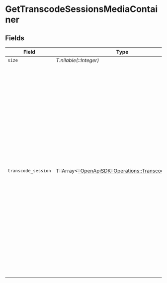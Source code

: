 # GetTranscodeSessionsMediaContainer


## Fields

| Field                                                                                                                                                                                                                                                                                                                                                                                                                                                                                                                                                                                                                                | Type                                                                                                                                                                                                                                                                                                                                                                                                                                                                                                                                                                                                                                 | Required                                                                                                                                                                                                                                                                                                                                                                                                                                                                                                                                                                                                                             | Description                                                                                                                                                                                                                                                                                                                                                                                                                                                                                                                                                                                                                          | Example                                                                                                                                                                                                                                                                                                                                                                                                                                                                                                                                                                                                                              |
| ------------------------------------------------------------------------------------------------------------------------------------------------------------------------------------------------------------------------------------------------------------------------------------------------------------------------------------------------------------------------------------------------------------------------------------------------------------------------------------------------------------------------------------------------------------------------------------------------------------------------------------ | ------------------------------------------------------------------------------------------------------------------------------------------------------------------------------------------------------------------------------------------------------------------------------------------------------------------------------------------------------------------------------------------------------------------------------------------------------------------------------------------------------------------------------------------------------------------------------------------------------------------------------------ | ------------------------------------------------------------------------------------------------------------------------------------------------------------------------------------------------------------------------------------------------------------------------------------------------------------------------------------------------------------------------------------------------------------------------------------------------------------------------------------------------------------------------------------------------------------------------------------------------------------------------------------ | ------------------------------------------------------------------------------------------------------------------------------------------------------------------------------------------------------------------------------------------------------------------------------------------------------------------------------------------------------------------------------------------------------------------------------------------------------------------------------------------------------------------------------------------------------------------------------------------------------------------------------------ | ------------------------------------------------------------------------------------------------------------------------------------------------------------------------------------------------------------------------------------------------------------------------------------------------------------------------------------------------------------------------------------------------------------------------------------------------------------------------------------------------------------------------------------------------------------------------------------------------------------------------------------ |
| `size`                                                                                                                                                                                                                                                                                                                                                                                                                                                                                                                                                                                                                               | *T.nilable(::Integer)*                                                                                                                                                                                                                                                                                                                                                                                                                                                                                                                                                                                                               | :heavy_minus_sign:                                                                                                                                                                                                                                                                                                                                                                                                                                                                                                                                                                                                                   | N/A                                                                                                                                                                                                                                                                                                                                                                                                                                                                                                                                                                                                                                  | 1                                                                                                                                                                                                                                                                                                                                                                                                                                                                                                                                                                                                                                    |
| `transcode_session`                                                                                                                                                                                                                                                                                                                                                                                                                                                                                                                                                                                                                  | T::Array<[::OpenApiSDK::Operations::TranscodeSession](../../models/operations/transcodesession.md)>                                                                                                                                                                                                                                                                                                                                                                                                                                                                                                                                  | :heavy_minus_sign:                                                                                                                                                                                                                                                                                                                                                                                                                                                                                                                                                                                                                   | N/A                                                                                                                                                                                                                                                                                                                                                                                                                                                                                                                                                                                                                                  | [<br/>{<br/>"key": "vv3i2q2lax92qlzul1hbd4bx",<br/>"throttled": false,<br/>"complete": false,<br/>"progress": 1.7999999523162842,<br/>"size": -22,<br/>"speed": 25.100000381469727,<br/>"error": false,<br/>"duration": 1445695,<br/>"remaining": 53,<br/>"context": "streaming",<br/>"sourceVideoCodec": "h264",<br/>"sourceAudioCodec": "aac",<br/>"videoDecision": "transcode",<br/>"audioDecision": "transcode",<br/>"subtitleDecision": "burn",<br/>"protocol": "http",<br/>"container": "mkv",<br/>"videoCodec": "h264",<br/>"audioCodec": "opus",<br/>"audioChannels": 1,<br/>"transcodeHwRequested": true,<br/>"timeStamp": 1705895805.4919229,<br/>"maxOffsetAvailable": 29.53,<br/>"minOffsetAvailable": 3.003000020980835<br/>}<br/>] |